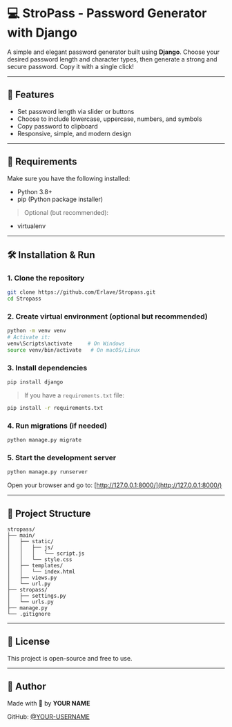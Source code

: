 # 💻 StroPass - Password Generator with Django

A simple and elegant password generator built using **Django**. Choose your desired password length and character types, then generate a strong and secure password. Copy it with a single click!

---

## 🚀 Features
- Set password length via slider or buttons
- Choose to include lowercase, uppercase, numbers, and symbols
- Copy password to clipboard
- Responsive, simple, and modern design

---

## 🔧 Requirements
Make sure you have the following installed:

- Python 3.8+
- pip (Python package installer)

> Optional (but recommended):
- virtualenv

---

## 🛠️ Installation & Run

### 1. Clone the repository
```bash
git clone https://github.com/Erlave/Stropass.git
cd Stropass
```

### 2. Create virtual environment (optional but recommended)
```bash
python -m venv venv
# Activate it:
venv\Scripts\activate     # On Windows
source venv/bin/activate   # On macOS/Linux
```

### 3. Install dependencies
```bash
pip install django
```

> If you have a `requirements.txt` file:
```bash
pip install -r requirements.txt
```

### 4. Run migrations (if needed)
```bash
python manage.py migrate
```

### 5. Start the development server
```bash
python manage.py runserver
```

Open your browser and go to: [http://127.0.0.1:8000/](http://127.0.0.1:8000/)

---

## 📁 Project Structure
```
stropass/
├── main/
│   ├── static/
│   │   ├── js/
│   │   │   └── script.js
│   │   └── style.css
│   ├── templates/
│   │   └── index.html
│   ├── views.py
│   └── url.py
├── stropass/
│   ├── settings.py
│   └── urls.py
├── manage.py
└── .gitignore
```

---

## 📄 License
This project is open-source and free to use.

---

## 🙌 Author
Made with 💙 by **YOUR NAME**

GitHub: [@YOUR-USERNAME](https://github.com/Erlave)

